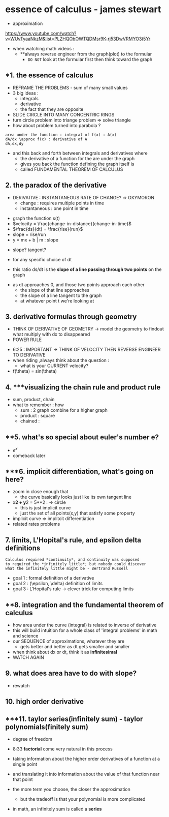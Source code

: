# essence of calculus - james stewart
- approximation

https://www.youtube.com/watch?v=WUvTyaaNkzM&list=PLZHQObOWTQDMsr9K-rj53DwVRMYO3t5Yr
- when watching math videos :
    - **always reverse engineer from the graph(plot) to the formular
        - `DO NOT` look at the formular first then think toward the graph
## *1. the essence of calculus
- REFRAME THE PROBLEMS - sum of many small values
- 3 big ideas :
    - integrals
    - derivative
    - the fact that they are opposite
- SLIDE CIRCLE INTO MANY CONCENTRIC RINGS
- turn circle problem into triange problem => solve triangle
- how about problem turned into parabola ?
```
area under the function : integral of f(x) : A(x)
dA/dx \approx f(x) : derivative of A
dA,dx,dy
```
- and this back and forth between integrals and derivatives where
    - the derivative of a function for the are under the graph
    - gives you back the function defining the graph itself is
    - called FUNDAMENTAL THEOREM OF CALCULUS

## 2. the paradox of the derivative
* DERIVATIVE : INSTANTANEOUS RATE OF CHANGE? => OXYMORON
    - change : requires multiple points in time
    - instantaneous : one point in time
- graph the function s(t)
- $velocity = \frac{change-in-distance}{change-in-time}$
- $\frac{ds}{dt} = \frac{rise}{run}$
- slope = rise/run
- y = mx + b | m : slope
* slope? tangent?
- for any specific choice of dt
* this ratio ds/dt is the **slope of a line passing through two points** on the graph
- as dt approaches 0, and those two points approach each other
    - the slope of that line approaches
    - the slope of a line tangent to the graph
    - at whatever point t we're looking at

## 3. derivative formulas through geometry
- THINK OF DERIVATIVE OF GEOMETRY -> model the geometry to findout what multiply with dx to disappeared
- POWER RULE
* 6:25 : IMPORTANT -> THINK OF VELOCITY THEN REVERSE ENGINEER TO DERIVATIVE
* when riding ,always think about the question :
    * what is your CURRENT velocity?
* f(\theta) = sin(\theta)


## 4. ***visualizing the chain rule and product rule
- sum, product, chain
- what to remember : how
    - sum : 2 graph combine for a higher graph
    - product : square
    - chained : 

## **5. what's so special about euler's number e?
- $e^{x}$
- comeback later

## ***6. implicit differentiation, what's going on here?
- zoom in close enough that
    - the curve basically looks just like its own tangent line
- x**2 + y**2 = 5**2 : -> circle
    - this is just implicit curve
    - just the set of all points(x,y) that satisfy some property
- implicit curve => implitcit differentiation
- related rates problems

## 7. limits, L'Hopital's rule, and epsilon delta definitions
```
Calculus required *continuity*, and continuity was supposed
to required the *infinitely little*; but nobody could discover
what the infinitely little might be - Bertrand Russell
```
- goal 1 : formal definition of a derivative
- goal 2 : (\epsilon, \delta) definition of limits
- goal 3 : L'Hopital's rule -> clever trick for computing limits

## **8. integration and the fundamental theorem of calculus
- how area under the curve (integral) is related to inverse of derivative
- this will build intuition for a whole class of 'integral problems' in math and science
- our SEQUENCE of approximations, whatever they are
    - gets better and better as dt gets smaller and smaller
- when think about dx or dt, think it as **infinitesimal**
- WATCH AGAIN

## 9. what does area have to do with slope?
- rewatch

## 10. high order derivative

## ***11. taylor series(infinitely sum) - taylor polynomials(finitely sum)
- degree of freedom
- 8:33 **factorial** come very natural in this process 
- taking information about the higher order derivatives of a function at a single point
- and translating it into information about the value of that function near that point

- the more term you choose, the closer the approximation
    - but the tradeoff is that your polynomial is more complicated
- in math, an infinitely sum is called a **series**
